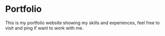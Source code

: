 # Portfolio
This is my portfolio website showing my skills and experiences, feel free to visit and ping if want to work with me.
